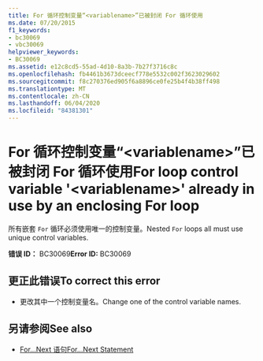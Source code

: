 ```yaml
---
title: For 循环控制变量“<variablename>”已被封闭 For 循环使用
ms.date: 07/20/2015
f1_keywords:
- bc30069
- vbc30069
helpviewer_keywords:
- BC30069
ms.assetid: e12c8cd5-55ad-4d10-8a3b-7b27f3716c8c
ms.openlocfilehash: fb4461b3673dceecf778e5532c002f3623029602
ms.sourcegitcommit: f8c270376ed905f6a8896ce0fe25b4f4b38ff498
ms.translationtype: MT
ms.contentlocale: zh-CN
ms.lasthandoff: 06/04/2020
ms.locfileid: "84381301"
---
```

# <a name="for-loop-control-variable-variablename-already-in-use-by-an-enclosing-for-loop"></a><span data-ttu-id="59b17-102">For 循环控制变量“\<variablename>”已被封闭 For 循环使用</span><span class="sxs-lookup"><span data-stu-id="59b17-102">For loop control variable '\<variablename>' already in use by an enclosing For loop</span></span>
<span data-ttu-id="59b17-103">所有嵌套 `For` 循环必须使用唯一的控制变量。</span><span class="sxs-lookup"><span data-stu-id="59b17-103">Nested `For` loops all must use unique control variables.</span></span>  
  
 <span data-ttu-id="59b17-104">**错误 ID：** BC30069</span><span class="sxs-lookup"><span data-stu-id="59b17-104">**Error ID:** BC30069</span></span>  
  
## <a name="to-correct-this-error"></a><span data-ttu-id="59b17-105">更正此错误</span><span class="sxs-lookup"><span data-stu-id="59b17-105">To correct this error</span></span>  
  
- <span data-ttu-id="59b17-106">更改其中一个控制变量名。</span><span class="sxs-lookup"><span data-stu-id="59b17-106">Change one of the control variable names.</span></span>  
  
## <a name="see-also"></a><span data-ttu-id="59b17-107">另请参阅</span><span class="sxs-lookup"><span data-stu-id="59b17-107">See also</span></span>

- [<span data-ttu-id="59b17-108">For...Next 语句</span><span class="sxs-lookup"><span data-stu-id="59b17-108">For...Next Statement</span></span>](../language-reference/statements/for-next-statement.md)
